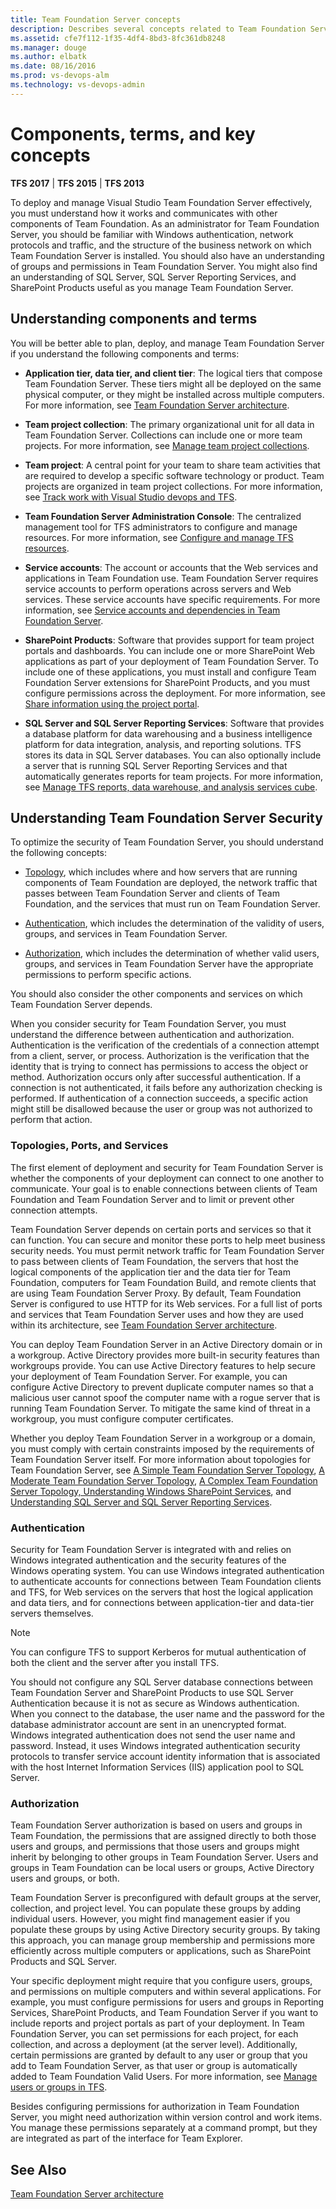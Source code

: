```yaml
---
title: Team Foundation Server concepts
description: Describes several concepts related to Team Foundation Server
ms.assetid: cfe7f112-1f35-4df4-8bd3-8fc361db8248
ms.manager: douge
ms.author: elbatk
ms.date: 08/16/2016
ms.prod: vs-devops-alm
ms.technology: vs-devops-admin
---
```



# Components, terms, and key concepts

**TFS 2017** | **TFS 2015** | **TFS 2013**

To deploy and manage Visual Studio Team Foundation Server effectively, you must understand how it works and communicates with other components of Team Foundation. As an administrator for Team Foundation Server, you should be familiar with Windows authentication, network protocols and traffic, and the structure of the business network on which Team Foundation Server is installed. You should also have an understanding of groups and permissions in Team Foundation Server. You might also find an understanding of SQL Server, SQL Server Reporting Services, and SharePoint Products useful as you manage Team Foundation Server.

## Understanding components and terms  
 
You will be better able to plan, deploy, and manage Team Foundation Server if you understand the following components and terms:

* **Application tier, data tier, and client tier**: The logical tiers that compose Team Foundation Server. These tiers might all be deployed on the same physical computer, or they might be installed across multiple computers. For more information, see [Team Foundation Server architecture](architecture.md).

* **Team project collection**: The primary organizational unit for all data in Team Foundation Server. Collections can include one or more team projects. For more information, see [Manage team project collections](../admin/manage-team-project-collections.md).

* **Team project**: A central point for your team to share team activities that are required to develop a specific software technology or product. Team projects are organized in team project collections. For more information, see [Track work with Visual Studio devops and TFS](https://msdn.microsoft.com/en-us/library/dd286619(v=vs.120).aspx).

* **Team Foundation Server Administration Console**: The centralized management tool for TFS administrators to configure and manage resources. For more information, see [Configure and manage TFS resources](../admin/config-tfs-resources.md).

* **Service accounts**: The account or accounts that the Web services and applications in Team Foundation use. Team Foundation Server requires service accounts to perform operations across servers and Web services. These service accounts have specific requirements. For more information, see [Service accounts and dependencies in Team Foundation Server](../admin/service-accounts-dependencies-tfs.md).

* **SharePoint Products**: Software that provides support for team project portals and dashboards. You can include one or more SharePoint Web applications as part of your deployment of Team Foundation Server. To include one of these applications, you must install and configure Team Foundation Server extensions for SharePoint Products, and you must configure permissions across the deployment. For more information, see [Share information using the project portal](https://msdn.microsoft.com/en-us/library/ms242883(v=vs.120).aspx).

* **SQL Server and SQL Server Reporting Services**: Software that provides a database platform for data warehousing and a business intelligence platform for data integration, analysis, and reporting solutions. TFS stores its data in SQL Server databases. You can also optionally include a server that is running SQL Server Reporting Services and that automatically generates reports for team projects. For more information, see [Manage TFS reports, data warehouse, and analysis services cube](../../report/admin/manage-reports-data-warehouse-cube.md).


## Understanding Team Foundation Server Security  

To optimize the security of Team Foundation Server, you should understand the following concepts:

* [Topology](#topos), which includes where and how servers that are running components of Team Foundation are deployed, the network traffic that passes between Team Foundation Server and clients of Team Foundation, and the services that must run on Team Foundation Server.

* [Authentication](#auth), which includes the determination of the validity of users, groups, and services in Team Foundation Server.

* [Authorization](#authorization), which includes the determination of whether valid users, groups, and services in Team Foundation Server have the appropriate permissions to perform specific actions.


You should also consider the other components and services on which Team Foundation Server depends.

When you consider security for Team Foundation Server, you must understand the difference between authentication and authorization. Authentication is the verification of the credentials of a connection attempt from a client, server, or process. Authorization is the verification that the identity that is trying to connect has permissions to access the object or method. Authorization occurs only after successful authentication. If a connection is not authenticated, it fails before any authorization checking is performed. If authentication of a connection succeeds, a specific action might still be disallowed because the user or group was not authorized to perform that action.

<a name="topos"></a> 
### Topologies, Ports, and Services  

The first element of deployment and security for Team Foundation Server is whether the components of your deployment can connect to one another to communicate. Your goal is to enable connections between clients of Team Foundation and Team Foundation Server and to limit or prevent other connection attempts.

Team Foundation Server depends on certain ports and services so that it can function. You can secure and monitor these ports to help meet business security needs. You must permit network traffic for Team Foundation Server to pass between clients of Team Foundation, the servers that host the logical components of the application tier and the data tier for Team Foundation, computers for Team Foundation Build, and remote clients that are using Team Foundation Server Proxy. By default, Team Foundation Server is configured to use HTTP for its Web services. For a full list of ports and services that Team Foundation Server uses and how they are used within its architecture, see [Team Foundation Server architecture](architecture.md). 

You can deploy Team Foundation Server in an Active Directory domain or in a workgroup. Active Directory provides more built-in security features than workgroups provide. You can use Active Directory features to help secure your deployment of Team Foundation Server. For example, you can configure Active Directory to prevent duplicate computer names so that a malicious user cannot spoof the computer name with a rogue server that is running Team Foundation Server. To mitigate the same kind of threat in a workgroup, you must configure computer certificates. 

Whether you deploy Team Foundation Server in a workgroup or a domain, you must comply with certain constraints imposed by the requirements of Team Foundation Server itself. For more information about topologies for Team Foundation Server, see [A Simple Team Foundation Server Topology](examples-simple-topo.md), [A Moderate Team Foundation Server Topology](examples-moderate-topo.md), [A Complex Team Foundation Server Topology, Understanding Windows SharePoint Services](examples-complex-topo.md), and [Understanding SQL Server and SQL Server Reporting Services](sql-server-databases.md).

<a name="auth"></a>
### Authentication  

Security for Team Foundation Server is integrated with and relies on Windows integrated authentication and the security features of the Windows operating system. You can use Windows integrated authentication to authenticate accounts for connections between Team Foundation clients and TFS, for Web services on the servers that host the logical application and data tiers, and for connections between application-tier and data-tier servers themselves. 

> [!NOTE]
> You can configure TFS to support Kerberos for mutual authentication of both the client and the server after you install TFS. 
 
You should not configure any SQL Server database connections between Team Foundation Server and SharePoint Products to use SQL Server Authentication because it is not as secure as Windows authentication. When you connect to the database, the user name and the password for the database administrator account are sent in an unencrypted format. Windows integrated authentication does not send the user name and password. Instead, it uses Windows integrated authentication security protocols to transfer service account identity information that is associated with the host Internet Information Services (IIS) application pool to SQL Server.

<a name="authorization"></a>
### Authorization  

Team Foundation Server authorization is based on users and groups in Team Foundation, the permissions that are assigned directly to both those users and groups, and permissions that those users and groups might inherit by belonging to other groups in Team Foundation Server. Users and groups in Team Foundation can be local users or groups, Active Directory users and groups, or both.

Team Foundation Server is preconfigured with default groups at the server, collection, and project level. You can populate these groups by adding individual users. However, you might find management easier if you populate these groups by using Active Directory security groups. By taking this approach, you can manage group membership and permissions more efficiently across multiple computers or applications, such as SharePoint Products and SQL Server.

Your specific deployment might require that you configure users, groups, and permissions on multiple computers and within several applications. For example, you must configure permissions for users and groups in Reporting Services, SharePoint Products, and Team Foundation Server if you want to include reports and project portals as part of your deployment. In Team Foundation Server, you can set permissions for each project, for each collection, and across a deployment (at the server level). Additionally, certain permissions are granted by default to any user or group that you add to Team Foundation Server, as that user or group is automatically added to Team Foundation Valid Users. For more information, see [Manage users or groups in TFS](../../security/permissions.md).

Besides configuring permissions for authorization in Team Foundation Server, you might need authorization within version control and work items. You manage these permissions separately at a command prompt, but they are integrated as part of the interface for Team Explorer. 


## See Also 
[Team Foundation Server architecture](architecture.md)
